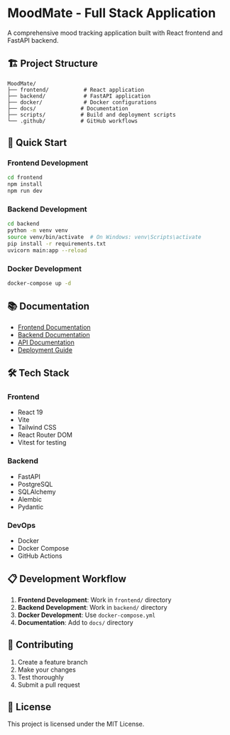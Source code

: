 # MoodMate - Full Stack Application

A comprehensive mood tracking application built with React frontend and FastAPI backend.

## 🏗️ Project Structure

```
MoodMate/
├── frontend/           # React application
├── backend/            # FastAPI application
├── docker/             # Docker configurations
├── docs/              # Documentation
├── scripts/           # Build and deployment scripts
└── .github/           # GitHub workflows
```

## 🚀 Quick Start

### Frontend Development
```bash
cd frontend
npm install
npm run dev
```

### Backend Development
```bash
cd backend
python -m venv venv
source venv/bin/activate  # On Windows: venv\Scripts\activate
pip install -r requirements.txt
uvicorn main:app --reload
```

### Docker Development
```bash
docker-compose up -d
```

## 📚 Documentation

- [Frontend Documentation](docs/FRONTEND.md)
- [Backend Documentation](docs/BACKEND.md)
- [API Documentation](docs/API.md)
- [Deployment Guide](docs/DEPLOYMENT.md)

## 🛠️ Tech Stack

### Frontend
- React 19
- Vite
- Tailwind CSS
- React Router DOM
- Vitest for testing

### Backend
- FastAPI
- PostgreSQL
- SQLAlchemy
- Alembic
- Pydantic

### DevOps
- Docker
- Docker Compose
- GitHub Actions

## 📋 Development Workflow

1. **Frontend Development**: Work in `frontend/` directory
2. **Backend Development**: Work in `backend/` directory
3. **Docker Development**: Use `docker-compose.yml`
4. **Documentation**: Add to `docs/` directory

## 🤝 Contributing

1. Create a feature branch
2. Make your changes
3. Test thoroughly
4. Submit a pull request

## 📄 License

This project is licensed under the MIT License.
